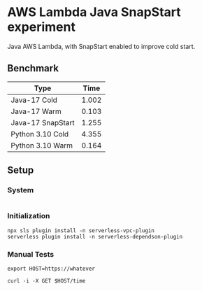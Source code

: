 # AWS Lambda Java SnapStart experiment

Java AWS Lambda, with SnapStart enabled to improve cold start.


## Benchmark

| Type              | Time  |
|-------------------|-------|
| Java-17 Cold      | 1.002 |
| Java-17 Warm      | 0.103 |
| Java-17 SnapStart | 1.255 |
| Python 3.10 Cold  | 4.355 |
| Python 3.10 Warm  | 0.164 |


## Setup


### System

```
```


### Initialization

```
npx sls plugin install -n serverless-vpc-plugin
serverless plugin install -n serverless-dependson-plugin
```


### Manual Tests

```
export HOST=https://whatever

curl -i -X GET $HOST/time
```
